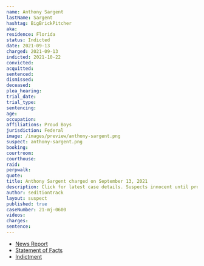 ```yaml
---
name: Anthony Sargent
lastName: Sargent
hashtag: BigBrickPitcher
aka:
residence: Florida
status: Indicted
date: 2021-09-13
charged: 2021-09-13
indicted: 2021-10-22
convicted:
acquitted:
sentenced:
dismissed:
deceased:
plea_hearing:
trial_date:
trial_type:
sentencing:
age:
occupation:
affiliations: Proud Boys
jurisdiction: Federal
image: /images/preview/anthony-sargent.png
suspect: anthony-sargent.png
booking:
courtroom:
courthouse:
raid:
perpwalk:
quote:
title: Anthony Sargent charged on September 13, 2021
description: Click for latest case details. Suspects innocent until proven guilty.
author: seditiontrack
layout: suspect
published: true
caseNumber: 21-mj-0600
videos:
charges:
sentence:
---
```

- [News Report](https://twitter.com/ryanjreilly/status/1440346134887559178)
- [Statement of Facts](https://www.justice.gov/usao-dc/case-multi-defendant/file/1435886/download)
- [Indictment](https://storage.courtlistener.com/recap/gov.uscourts.dcd.236768/gov.uscourts.dcd.236768.19.0.pdf)

